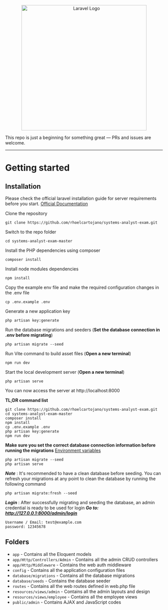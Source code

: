 <p align="center"><a href="https://laravel.com" target="_blank"><img src="https://raw.githubusercontent.com/laravel/art/master/logo-lockup/5%20SVG/2%20CMYK/1%20Full%20Color/laravel-logolockup-cmyk-red.svg" width="400" alt="Laravel Logo"></a></p>

This repo is just a beginning for something great — PRs and issues are welcome.

----------

# Getting started

## Installation

Please check the official laravel installation guide for server requirements before you start. [Official Documentation](https://laravel.com/docs/9.x/installation)

Clone the repository

    git clone https://github.com/rhoelcartojano/systems-analyst-exam.git
    
Switch to the repo folder

    cd systems-analyst-exam-master

Install the PHP dependencies using composer

    composer install
    
Install node modules dependencies

    npm install
  
Copy the example env file and make the required configuration changes in the .env file

    cp .env.example .env

Generate a new application key

    php artisan key:generate
    
Run the database migrations and seeders (**Set the database connection in .env before migrating**)

    php artisan migrate --seed
    
Run Vite command to build asset files (**Open a new terminal**)

    npm run dev

Start the local development server (**Open a new terminal**)

    php artisan serve

You can now access the server at http://localhost:8000


**TL;DR command list**

    git clone https://github.com/rhoelcartojano/systems-analyst-exam.git
    cd systems-analyst-exam-master
    composer install
    npm install
    cp .env.example .env
    php artisan key:generate
    npm run dev
    
**Make sure you set the correct database connection information before running the migrations** [Environment variables](#environment-variables)

    php artisan migrate --seed
    php artisan serve
    
***Note*** : It's recommended to have a clean database before seeding. You can refresh your migrations at any point to clean the database by running the following command

    php artisan migrate:fresh --seed
    
***Login*** : After successfully migrating and seeding the database, an admin credential is ready to be used for login
***Go to: http://127.0.0.1:8000/admin/login***

    Username / Email: test@example.com
    password: 12345678
    
  
    
## Folders

- `app` - Contains all the Eloquent models
- `app/Http/Controllers/Admin` - Contains all the admin CRUD controllers
- `app/Http/Middleware` - Contains the web auth middleware
- `config` - Contains all the application configuration files
- `database/migrations` - Contains all the database migrations
- `database/seeds` - Contains the database seeder
- `routes` - Contains all the web routes defined in web.php file
- `resources/views/admin` - Contains all the admin layouts and design
- `resources/views/employee` - Contains all the employee views
- `public/admin` - Contains AJAX and JavaScript codes
